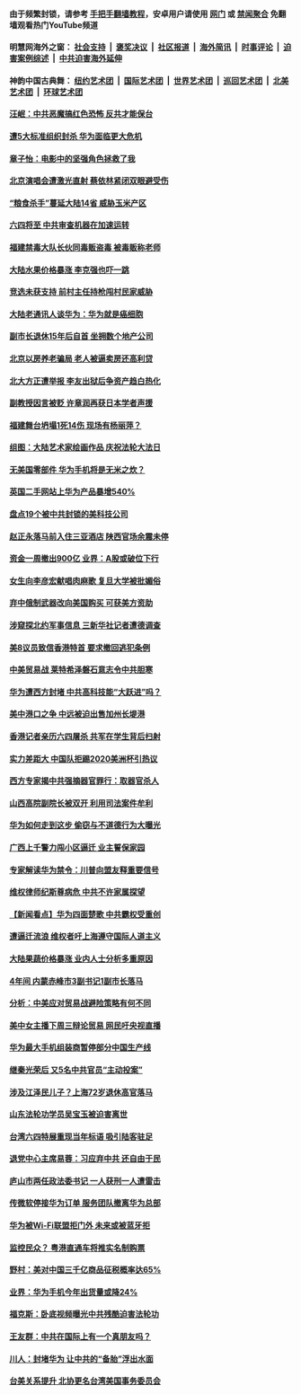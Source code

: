 #### 由于频繁封锁，请参考 [手把手翻墙教程](https://github.com/gfw-breaker/guides/wiki/)，安卓用户请使用 [网门](https://github.com/gfw-breaker/bn-android/blob/master/ogate.md?t=05270035) 或 [禁闻聚合](https://github.com/gfw-breaker/bn-android) 免翻墙观看热门YouTube频道 

#### 明慧网海外之窗：&nbsp;[社会支持](140.md?t=05270035) &nbsp;|&nbsp; [褒奖决议](282.md?t=05270035) &nbsp;|&nbsp; [社区报道](91.md?t=05270035) &nbsp;|&nbsp; [海外简讯](245.md?t=05270035) &nbsp;|&nbsp; [时事评论](251.md?t=05270035) &nbsp;|&nbsp; [迫害案例综述](328.md?t=05270035) &nbsp;|&nbsp; [中共迫害海外延伸](236.md?t=05270035) 

#### 神韵中国古典舞：&nbsp;[纽约艺术团](nf4778.md?t=05270035) &nbsp;|&nbsp; [国际艺术团](nf4780.md?t=05270035) &nbsp;|&nbsp; [世界艺术团](nf5951.md?t=05270035) &nbsp;|&nbsp; [巡回艺术团](nf4779.md?t=05270035) &nbsp;|&nbsp; [北美艺术团](nf1148019.md?t=05270035) &nbsp;|&nbsp; [环球艺术团](nf1299941.md?t=05270035)  

#### [汪岷：中共恶魔搞红色恐怖 反共才能保台](../pages/nsc413/n11280924.md?t=05270035) 

#### [遭5大标准组织封杀 华为面临更大危机](../pages/nsc413/n11279915.md?t=05270035) 

#### [章子怡：电影中的坚强角色拯救了我](../pages/nsc413/n11281065.md?t=05270035) 

#### [北京演唱会遭激光直射 蔡依林紧闭双眼避受伤](../pages/nsc413/n11280952.md?t=05270035) 

#### [“粮食杀手”蔓延大陆14省 威胁玉米产区](../pages/nsc413/n11281075.md?t=05270035) 

#### [六四将至 中共审查机器在加速运转](../pages/nsc413/n11280939.md?t=05270035) 

#### [福建禁毒大队长伙同毒贩盗毒 被毒贩称老师](../pages/nsc413/n11281099.md?t=05270035) 

#### [大陆水果价格暴涨 李克强也吓一跳](../pages/nsc413/n11280860.md?t=05270035) 

#### [竞选未获支持 前村主任持枪闯村民家威胁](../pages/nsc413/n11280912.md?t=05270035) 

#### [大陆老通讯人谈华为：华为就是癌细胞](../pages/nsc413/n11280921.md?t=05270035) 

#### [副市长退休15年后自首 坐拥数个地产公司](../pages/nsc413/n11280788.md?t=05270035) 

#### [北京以房养老骗局 老人被逼卖房还高利贷](../pages/nsc413/n11280849.md?t=05270035) 

#### [北大方正遭举报 李友出狱后争资产趋白热化](../pages/nsc413/n11280669.md?t=05270035) 

#### [副教授因言被贬 许章润再获日本学者声援](../pages/nsc413/n11280778.md?t=05270035) 


#### [福建舞台坍塌1死14伤 现场有杨丽萍？](../pages/nsc413/n11280770.md?t=05270035) 

#### [组图：大陆艺术家绘画作品 庆祝法轮大法日](../pages/nsc413/n11279692.md?t=05270035) 

#### [无美国零部件 华为手机将是无米之炊？](../pages/nsc413/n11280251.md?t=05270035) 

#### [英国二手网站上华为产品暴增540%](../pages/nsc413/n11280570.md?t=05270035) 

#### [盘点19个被中共封锁的美科技公司](../pages/nsc413/n11279927.md?t=05270035) 

#### [赵正永落马前入住三亚酒店 陕西官场余震未停](../pages/nsc413/n11280405.md?t=05270035) 

#### [资金一周撤出900亿 业界：A股或破位下行](../pages/nsc413/n11280381.md?t=05270035) 

#### [女生向李彦宏献唱肉麻歌 复旦大学被批媚俗](../pages/nsc413/n11280353.md?t=05270035) 

#### [弃中俄制武器改向美国购买 可获美方资助](../pages/nsc413/n11280416.md?t=05270035) 

#### [涉窥探北约军事信息 三新华社记者遭德调查](../pages/nsc413/n11280264.md?t=05270035) 

#### [美8议员致信香港特首 要求撤回逃犯条例](../pages/nsc413/n11280220.md?t=05270035) 

#### [中美贸易战 莱特希泽磐石意志令中共胆寒](../pages/nsc413/n11280196.md?t=05270035) 

#### [华为遭西方封堵 中共高科技能“大跃进”吗？](../pages/nsc413/n11279930.md?t=05270035) 

#### [美中港口之争 中远被迫出售加州长堤港](../pages/nsc413/n11280090.md?t=05270035) 

#### [香港记者亲历六四屠杀 共军在学生背后扫射](../pages/nsc413/n11279936.md?t=05270035) 

#### [实力差距大 中国队拒踢2020美洲杯引热议](../pages/nsc413/n11279992.md?t=05270035) 

#### [西方专家揭中共强摘器官罪行：取器官杀人](../pages/nsc413/n11279521.md?t=05270035) 

#### [山西高院副院长被双开 利用司法案件牟利](../pages/nsc413/n11280028.md?t=05270035) 

#### [华为如何走到这步 偷窃与不道德行为大曝光](../pages/nsc413/n11280027.md?t=05270035) 

#### [广西上千警力闯小区逼迁 业主誓保家园](../pages/nsc413/n11279707.md?t=05270035) 

#### [专家解读华为禁令：川普向盟友释重要信号](../pages/nsc413/n11279705.md?t=05270035) 

#### [维权律师纪斯尊病危 中共不许家属探望](../pages/nsc413/n11279925.md?t=05270035) 

#### [【新闻看点】华为四面楚歌 中共霸权受重创](../pages/nsc413/n11279794.md?t=05270035) 

#### [遭逼迁流浪 维权者吁上海遵守国际人道主义](../pages/nsc413/n11279821.md?t=05270035) 

#### [大陆果蔬价格暴涨 业内人士分析多重原因](../pages/nsc413/n11279792.md?t=05270035) 

#### [4年间 内蒙赤峰市3副书记1副市长落马](../pages/nsc413/n11279666.md?t=05270035) 

#### [分析：中美应对贸易战避险策略有何不同](../pages/nsc413/n11278526.md?t=05270035) 

#### [美中女主播下周三辩论贸易 网民吁央视直播](../pages/nsc413/n11278337.md?t=05270035) 

#### [华为最大手机组装商暂停部分中国生产线](../pages/nsc413/n11279669.md?t=05270035) 

#### [继秦光荣后 又5名中共官员“主动投案”](../pages/nsc413/n11279646.md?t=05270035) 

#### [涉及江泽民儿子？上海72岁退休高官落马](../pages/nsc413/n11279403.md?t=05270035) 


#### [山东法轮功学员吴宝玉被迫害离世](../pages/nsc413/n11279454.md?t=05270035) 

#### [台湾六四特展重现当年标语 吸引陆客驻足](../pages/nsc413/n11279395.md?t=05270035) 

#### [退党中心主席易蓉：习应弃中共 还自由于民](../pages/nsc413/n11201702.md?t=05270035) 

#### [庐山市两任政法委书记 一人获刑一人遭雷击](../pages/nsc413/n11277760.md?t=05270035) 

#### [传微软停接华为订单 服务团队撤离华为总部](../pages/nsc413/n11279320.md?t=05270035) 

#### [华为被Wi-Fi联盟拒门外 未来或被蓝牙拒](../pages/nsc413/n11279389.md?t=05270035) 

#### [监控民众？ 粤港直通车将推实名制购票](../pages/nsc413/n11279100.md?t=05270035) 

#### [野村：美对中国三千亿商品征税概率达65%](../pages/nsc413/n11279226.md?t=05270035) 

#### [业界：华为手机今年出货量或降24%](../pages/nsc413/n11278995.md?t=05270035) 

#### [福克斯：卧底视频曝光中共残酷迫害法轮功](../pages/nsc413/n11278026.md?t=05270035) 

#### [王友群：中共在国际上有一个真朋友吗？](../pages/nsc413/n11279017.md?t=05270035) 

#### [川人：封堵华为 让中共的“备胎”浮出水面](../pages/nsc413/n11278644.md?t=05270035) 

#### [台美关系提升 北协更名台湾美国事务委员会](../pages/nsc413/n11277588.md?t=05270035) 

